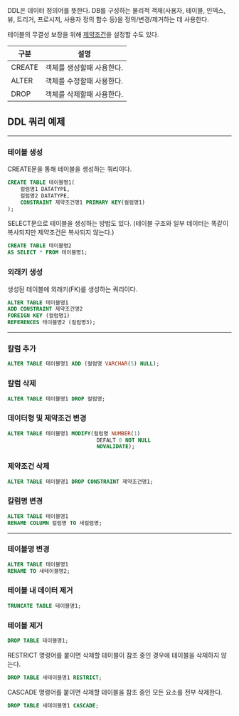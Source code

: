 <p>
DDL은 데이터 정의어를 뜻한다. DB를 구성하는 물리적 객체(사용자, 테이블, 인덱스, 뷰, 트리거, 프로시저, 사용자 정의 함수 등)을 정의/변경/제거하는 데 사용한다.
</p>
<p>
테이블의 무결성 보장을 위해 <a href="./제약조건.md">제약조건</a>을 설정할 수도 있다. 
</p>

|구분|설명|
|-|-|
|CREATE|객체를 생성할때 사용한다.|
|ALTER|객체를 수정할때 사용한다.|
|DROP|객체를 삭제할때 사용한다.|

## DDL 쿼리 예제
---
### 테이블 생성
CREATE문을 통해 테이블을 생성하는 쿼리이다. 
```sql
CREATE TABLE 테이블명1(
    컬럼명1 DATATYPE,
    컬럼명2 DATATYPE,
    CONSTRAINT 제약조건명1 PRIMARY KEY(컬럼명1)
);
```
SELECT문으로 테이블을 생성하는 방법도 있다. (테이블 구조와 일부 데이터는 똑같이 복사되지만 제약조건은 복사되지 않는다.)
```sql
CREATE TABLE 테이블명2
AS SELECT * FROM 테이블명1;
```
### 외래키 생성
생성된 테이블에 외래키(FK)를 생성하는 쿼리이다. 
```sql
ALTER TABLE 테이블명1
ADD CONSTRAINT 제약조건명2 
FOREIGN KEY (컬럼명1)
REFERENCES 테이블명2 (컬럼명3);
```
---
### 칼럼 추가
```sql
ALTER TABLE 테이블명1 ADD (컬럼명 VARCHAR(5) NULL);  
```
### 칼럼 삭제
```sql
ALTER TABLE 테이블명1 DROP 컬럼명;  
```
### 데이터형 및 제약조건 변경
``` sql
ALTER TABLE 테이블명1 MODIFY(컬럼명 NUMBER(1)
                            DEFALT 0 NOT NULL
                            NOVALIDATE);  
```
### 제약조건 삭제
```sql
ALTER TABLE 테이블명1 DROP CONSTRAINT 제약조건명1;  
```
### 칼럼명 변경
```sql
ALTER TABLE 테이블명1
RENAME COLUMN 컬럼명 TO 새컬럼명;  
```
---
### 테이블명 변경
```sql
ALTER TABLE 테이블명1
RENAME TO 새테이블명2;  
```
### 테이블 내 데이터 제거
```sql
TRUNCATE TABLE 테이블명1;
```
### 테이블 제거
```sql
DROP TABLE 테이블명1;
```
RESTRICT 명령어를 붙이면 삭제할 테이블이 참조 중인 경우에 테이블을 삭제하지 않는다.
```sql
DROP TABLE 새테이블명1 RESTRICT;
```
CASCADE 명령어를 붙이면 삭제할 테이블을 참조 중인 모든 요소를 전부 삭제한다.
```sql
DROP TABLE 새테이블명1 CASCADE;
```
